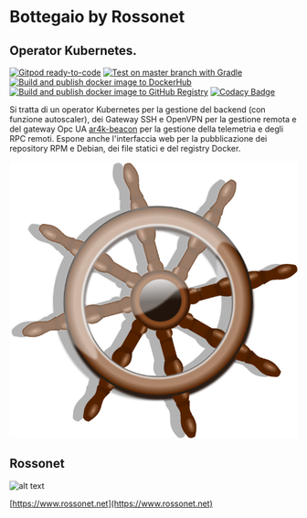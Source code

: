 # Bottegaio by Rossonet

## Operator Kubernetes.

[![Gitpod ready-to-code](https://img.shields.io/badge/Gitpod-ready--to--code-blue?logo=gitpod)](https://gitpod.io/#https://github.com/rossonet/bottegaio-operator)
[![Test on master branch with Gradle](https://github.com/rossonet/bottegaio-operator/actions/workflows/test-on-master-with-gradle.yml/badge.svg)](https://github.com/rossonet/bottegaio-operator/actions/workflows/test-on-master-with-gradle.yml)
[![Build and publish docker image to DockerHub](https://github.com/rossonet/bottegaio-operator/actions/workflows/publish-to-dockerhub.yml/badge.svg)](https://github.com/rossonet/bottegaio-operator/actions/workflows/publish-to-dockerhub.yml)
[![Build and publish docker image to GitHub Registry](https://github.com/rossonet/bottegaio-operator/actions/workflows/publish-to-github-registry.yml/badge.svg)](https://github.com/rossonet/bottegaio-operator/actions/workflows/publish-to-github-registry.yml)
[![Codacy Badge](https://app.codacy.com/project/badge/Grade/54bb856923194f7f914dd145410e5fe6)](https://www.codacy.com/gh/rossonet/bottegaio-operator/dashboard?utm_source=github.com&amp;utm_medium=referral&amp;utm_content=rossonet/bottegaio-operator&amp;utm_campaign=Badge_Grade)

Si tratta di un operator Kubernetes per la gestione del backend (con funzione autoscaler), dei Gateway SSH e OpenVPN per la gestione remota e del gateway Opc UA [ar4k-beacon](https://github.com/rossonet/ar4k-beacon) per la gestione della telemetria e degli RPC remoti. Espone anche l'interfaccia web per la pubblicazione dei repository RPM e Debian, dei file statici e del registry Docker.

![alt text](https://raw.githubusercontent.com/rossonet/bottegaio-operator/master/artwork/rudder.png "Bottegaio Operator logo")

## Rossonet

![alt text](https://app.rossonet.net/wp-content/uploads/2021/10/rossonet-logo_280_115.png "Rossonet")

[https://www.rossonet.net](https://www.rossonet.net)
